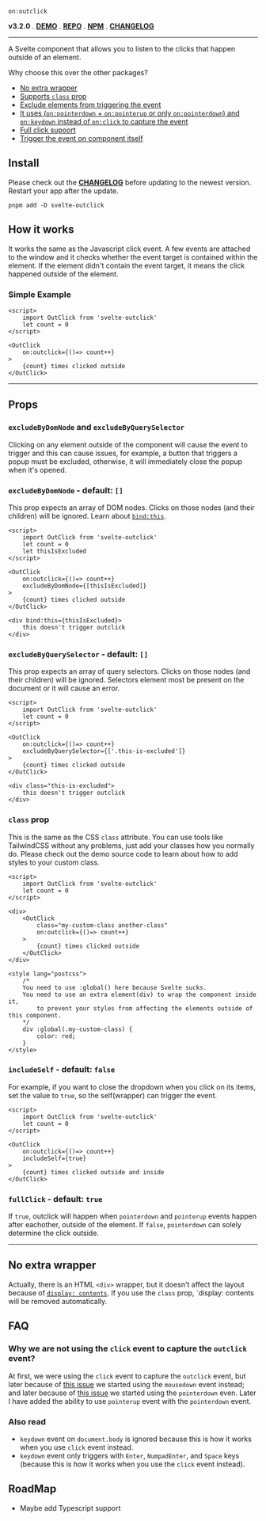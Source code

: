 `on:outclick`

**v3.2.0** . [**DEMO**][demo] . [**REPO**][repo] . [**NPM**][npm] . [**CHANGELOG**][changelog]

---

A Svelte component that allows you to listen to the clicks that happen outside of an element.

Why choose this over the other packages?
- [No extra wrapper](#no-extra-wrapper)
- [Supports `class` prop](#class-prop)
- [Exclude elements from triggering the event](#excludebydomnode-and-excludebyqueryselector)
- [It uses (`on:pointerdown` + `on:pointerup` or only `on:pointerdown`) and `on:keydown` instead of `on:click` to capture the event](#why-we-are-not-using-the-click-event-to-capture-the-outclick-event)
- [Full click supoort](#fullclick---default-true)
- [Trigger the event on component itself](#includeself---default-false)

## Install
Please check out the [**CHANGELOG**][changelog] before updating to the newest version. Restart your app after the update.
```
pnpm add -D svelte-outclick
```

## How it works
It works the same as the Javascript click event. A few events are attached to the window and it checks whether the event target is contained within the element. If the element didn't contain the event target, it means the click happened outside of the element.

### Simple Example
```svelte
<script>
	import OutClick from 'svelte-outclick'
	let count = 0
</script>

<OutClick
	on:outclick={()=> count++}
>
	{count} times clicked outside
</OutClick>
```

---

## Props

### `excludeByDomNode` and `excludeByQuerySelector`
Clicking on any element outside of the component will cause the event to trigger and this can cause issues, for example, a button that triggers a popup must be excluded, otherwise, it will immediately close the popup when it's opened.

### `excludeByDomNode` - default: `[]`
This prop expects an array of DOM nodes. Clicks on those nodes (and their children) will be ignored. Learn about [`bind:this`](https://svelte.dev/tutorial/bind-this).

```svelte
<script>
	import OutClick from 'svelte-outclick'
	let count = 0
	let thisIsExcluded
</script>

<OutClick
	on:outclick={()=> count++}
	excludeByDomNode={[thisIsExcluded]}
>
	{count} times clicked outside
</OutClick>

<div bind:this={thisIsExcluded}>
	this doesn't trigger outclick
</div>
```

### `excludeByQuerySelector` - default: `[]`
This prop expects an array of query selectors. Clicks on those nodes (and their children) will be ignored. Selectors element most be present on the document or it will cause an error.

```svelte
<script>
	import OutClick from 'svelte-outclick'
	let count = 0
</script>

<OutClick
	on:outclick={()=> count++}
	excludeByQuerySelector={['.this-is-excluded']}
>
	{count} times clicked outside
</OutClick>

<div class="this-is-excluded">
	this doesn't trigger outclick
</div>
```

### `class` prop
This is the same as the CSS `class` attribute. You can use tools like TailwindCSS without any problems, just add your classes how you normally do. Please check out the demo source code to learn about how to add styles to your custom class.

```svelte
<script>
	import OutClick from 'svelte-outclick'
	let count = 0
</script>

<div>
	<OutClick
		class="my-custom-class another-class"
		on:outclick={()=> count++}
	>
		{count} times clicked outside
	</OutClick>
</div>

<style lang="postcss">
	/*
	You need to use :global() here because Svelte sucks.
	You need to use an extra element(div) to wrap the component inside it,
		to prevent your styles from affecting the elements outside of this component.
	*/
	div :global(.my-custom-class) {
		color: red;
	}
</style>
```

### `includeSelf` - default: `false`
For example, if you want to close the dropdown when you click on its items, set the value to `true`, so the self(wrapper) can trigger the event.

```svelte
<script>
	import OutClick from 'svelte-outclick'
	let count = 0
</script>

<OutClick
	on:outclick={()=> count++}
	includeSelf={true}
>
	{count} times clicked outside and inside
</OutClick>
```

### `fullClick` - default: `true`
If `true`, outclick will happen when `pointerdown` and `pointerup` events happen after eachother, outside of the element. If `false`, `pointerdown` can solely determine the click outside.

---

## No extra wrapper
Actually, there is an HTML `<div>` wrapper, but it doesn't affect the layout because of [`display: contents`](https://caniuse.com/css-display-contents). If you use the `class` prop, `display: contents will be removed automatically.

## FAQ

### Why we are not using the `click` event to capture the `outclick` event?

At first, we were using the `click` event to capture the `outclick` event,  but later because of [this issue](https://github.com/babakfp/svelte-outclick/issues/4) we started using the `mousedown` event instead; and later because of [this issue](https://github.com/babakfp/svelte-outclick/issues/6) we started using the `pointerdown` even. Later I have added the ability to use `pointerup` event with the `pointerdown` event.

### Also read

- `keydown` event on `document.body` is ignored because this is how it works when you use `click` event instead.
- `keydown` event only triggers with `Enter`, `NumpadEnter`, and `Space` keys (because this is how it works when you use the `click` event instead).

## RoadMap
- Maybe add Typescript support

[repo]: https://github.com/babakfp/svelte-outclick
[demo]: https://svelte-outclick.vercel.app
[npm]: https://www.npmjs.com/package/svelte-outclick
[changelog]: CHANGELOG.md
